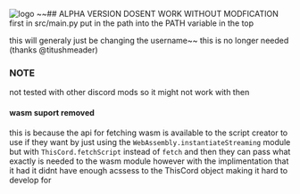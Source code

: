 ![logo](https://raw.githubusercontent.com/RJ-Infinity/ThisCord/master/thiscordbanner.png)
~~## ALPHA VERSION DOSENT WORK WITHOUT MODFICATION
first in src/main.py put in the path into the PATH variable in the top

this will generaly just be changing the username~~ this is no longer needed (thanks @titushmeader)

### NOTE
not tested with other discord mods so it might not work with then


#### wasm suport removed
this is because the api for fetching wasm is available to the script creator to use if they want by
just using the `WebAssembly.instantiateStreaming` module but with `ThisCord.fetchScript` instead of
`fetch` and then they can pass what exactly is needed to the wasm module however with the implimentation
that it had it didnt have enough acssess to the ThisCord object making it hard to develop for
